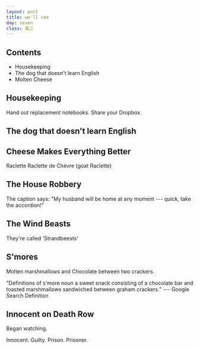 ```yaml
---
layout: post
title: we'll see
day: seven
class: 英二
---
```



## Contents
  - Housekeeping
  - The dog that doesn't learn English
  - Molten Cheese

## Housekeeping

Hand out replacement notebooks.
Share your Dropbox.

## The dog that doesn't learn English
 
## Cheese Makes Everything Better

Raclette
Raclette de Chévre (goat Raclette)

## The House Robbery

The caption says:
	"My husband will be home at any moment --- quick, take the accordion!"

## The Wind Beasts

They're called 'Strandbeests'

## S'mores

Molten marshmallows and Chocolate between two crackers.

"Definitions of s'more
noun
a sweet snack consisting of a chocolate bar and toasted marshmallows sandwiched between graham crackers." --- Google Search Definition

## Innocent on Death Row

Began watching.

Innocent.
Guilty.
Prison.
Prisoner.


